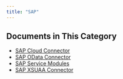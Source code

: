 ```yaml
---
title: "SAP"
---
```


## Documents in This Category

* [SAP Cloud Connector](sap-cloud-connector)
* [SAP OData Connector](sap-odata-connector)
* [SAP Service Modules](sap-service-modules)
* [SAP XSUAA Connector](sap-xsuaa-connector)